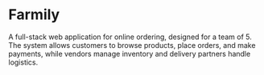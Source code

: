 # Farmily
A full-stack web application for online ordering, designed for a team of 5. The system allows customers to browse products, place orders, and make payments, while vendors manage inventory and delivery partners handle logistics.
